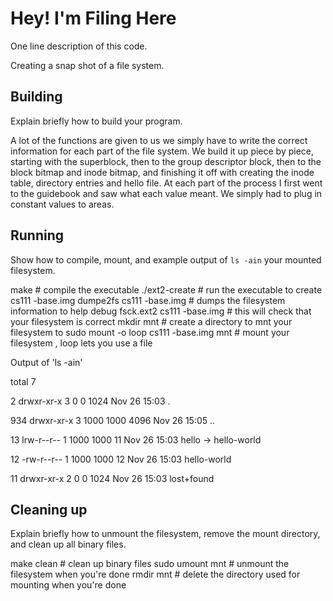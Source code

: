 # Hey! I'm Filing Here

One line description of this code.

Creating a snap shot of a file system.

## Building

Explain briefly how to build your program.

A lot of the functions are given to us we simply have to write the correct information for each part of the file system. We build it up piece by piece, starting with the superblock, then
to the group descriptor block, then to the block bitmap and inode bitmap, and finishing it off with creating the inode table, directory entries and hello file. At each part of the process I first
went to the guidebook and saw what each value meant. We simply had to plug in constant values to areas.

## Running

Show how to compile, mount, and example output of `ls -ain` your mounted
filesystem.

make # compile the executable
./ext2-create # run the executable to create cs111 -base.img
dumpe2fs cs111 -base.img # dumps the filesystem information to help debug
fsck.ext2 cs111 -base.img # this will check that your filesystem is correct
mkdir mnt # create a directory to mnt your filesystem to
sudo mount -o loop cs111 -base.img mnt # mount your filesystem , loop lets you use a file

Output of 'ls -ain'

total 7

2 drwxr-xr-x 3 0 0 1024 Nov 26 15:03 .

934 drwxr-xr-x 3 1000 1000 4096 Nov 26 15:05 ..

13 lrw-r--r-- 1 1000 1000 11 Nov 26 15:03 hello -> hello-world

12 -rw-r--r-- 1 1000 1000 12 Nov 26 15:03 hello-world

11 drwxr-xr-x 2 0 0 1024 Nov 26 15:03 lost+found

## Cleaning up

Explain briefly how to unmount the filesystem, remove the mount directory, and
clean up all binary files.

make clean # clean up binary files
sudo umount mnt # unmount the filesystem when you're done
rmdir mnt # delete the directory used for mounting when you're done
